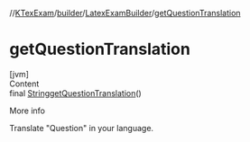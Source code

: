 //[KTexExam](../../../index.md)/[builder](../index.md)/[LatexExamBuilder](index.md)/[getQuestionTranslation](get-question-translation.md)



# getQuestionTranslation  
[jvm]  
Content  
final [String](https://docs.oracle.com/javase/8/docs/api/java/lang/String.html)[getQuestionTranslation](get-question-translation.md)()  
  
More info  


Translate "Question" in your language.

  



